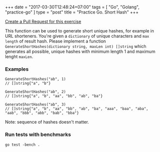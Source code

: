 +++
date = "2017-03-30T12:48:24+07:00"
tags = [ "Go", "Golang", "practice-go" ]
type = "post"
title = "Practice Go. Short Hash"
+++

[Create a Pull Request for this exercise](https://github.com/plutov/practice-go/tree/master/shorthash)

This function can be used to generate short unique hashes, for example in URL shorteners. You're given a `dictionary` of unique characters and `max length` of result hash. Please implement a function `GenerateShortHashes(dictionary string, maxLen int) []string` which generates all possible, unique hashes with minimum length 1 and maximum lenght `maxLen`.

### Examples

```
GenerateShortHashes("ab", 1)
// []string{"a", "b"}

GenerateShortHashes("ab", 2)
// []string{"a", "b", "aa", "bb", "ab", "ba"}

GenerateShortHashes("ab", 3)
// []string{"a", "b", "aa", "bb", "ab", "ba", "aaa", "baa", "aba", "aab", "bbb", "abb", "bab", "bba"}
```

Note: sequence of hashes doesn't matter.

### Run tests with benchmarks

```
go test -bench .
```
